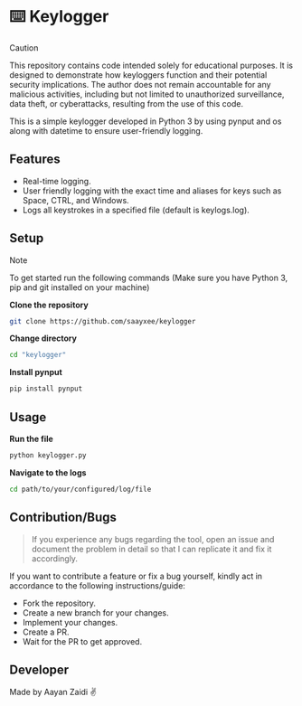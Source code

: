 # ⌨️ Keylogger
> [!CAUTION]
> This repository contains code intended solely for educational purposes. It is designed to demonstrate how keyloggers function and their potential security implications. The author does not remain accountable for any malicious activities, including but not limited to unauthorized surveillance, data theft, or cyberattacks, resulting from the use of this code.

This is a simple keylogger developed in Python 3 by using pynput and os along with datetime to ensure user-friendly logging.

## Features
- Real-time logging.
- User friendly logging with the exact time and aliases for keys such as Space, CTRL, and Windows.
- Logs all keystrokes in a specified file (default is keylogs.log).

## Setup
> [!NOTE]
> To get started run the following commands (Make sure you have Python 3, pip and git installed on your machine)

**Clone the repository**
```bash
git clone https://github.com/saayxee/keylogger
```
**Change directory**
```bash
cd "keylogger"
```
**Install pynput**
```bash
pip install pynput
```

## Usage
**Run the file**
```bash
python keylogger.py
```
**Navigate to the logs**
```bash
cd path/to/your/configured/log/file
```

## Contribution/Bugs
> If you experience any bugs regarding the tool, open an issue and document the problem in detail so that I can replicate it and fix it accordingly.

If you want to contribute a feature or fix a bug yourself, kindly act in accordance to the following instructions/guide:
- Fork the repository.
- Create a new branch for your changes.
- Implement your changes.
- Create a PR.
- Wait for the PR to get approved.

## Developer
Made by Aayan Zaidi ✌️
